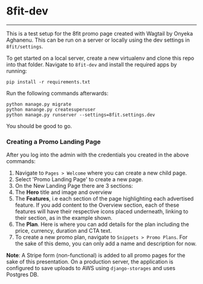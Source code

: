 # 8fit-dev
---
This is a test setup for the 8fit promo page created with Wagtail by Onyeka Aghanenu. This can be run on a server or locally using the dev settings in `8fit/settings`.

To get started on a local server, create a new virtualenv and clone this repo into that folder. Navigate to `8fit-dev` and install the required apps by running:

`pip install -r requirements.txt`

Run the following commands afterwards:

```
python manage.py migrate
python manange.py createsuperuser
python manage.py runserver --settings=8fit.settings.dev
```

You should be good to go.

### Creating a Promo Landing Page

After you log into the admin with the credentials you created in the above commands:
1. Navigate to `Pages > Welcome` where you can create a new child page.
2. Select 'Promo Landing Page' to create a new page.
3. On the New Landing Page there are 3 sections:
  1. The **Hero** title and image and overview
  2. The **Features**, i.e each section of the page highlighting each advertised feature. If you add content to the Overview section, each of these features will have their respective icons placed underneath, linking to their section, as in the example shown.
  3. The **Plan**. Here is where you can add details for the plan including the price, currency, duration and CTA text.
4. To create a new promo plan, navigate to `Snippets > Promo Plans`. For the sake of this demo, you can only add a name and description for now.


**Note**: A Stripe form (non-functional) is added to all promo pages for the sake of this presentation. On a production server, the application is configured to save uploads to AWS using `django-storages` and uses Postgres DB.
